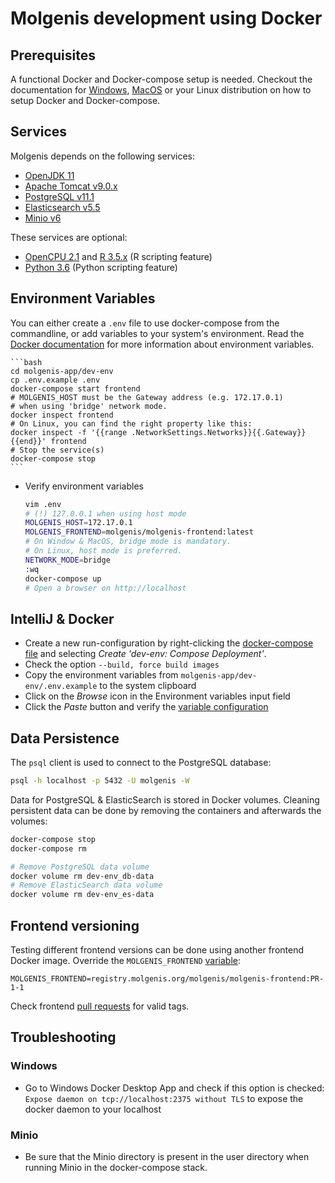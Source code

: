 # Molgenis development using Docker

## Prerequisites

A functional Docker and Docker-compose setup is needed. Checkout the
documentation for [Windows](https://hub.docker.com/editions/community/docker-ce-desktop-windows),
[MacOS](https://hub.docker.com/editions/community/docker-ce-desktop-mac) or your
Linux distribution on how to setup Docker and Docker-compose.

## Services

Molgenis depends on the following services:

* [OpenJDK 11](https://adoptopenjdk.net/)
* [Apache Tomcat v9.0.x](http://tomcat.apache.org/)
* [PostgreSQL v11.1](https://www.postgresql.org/)
* [Elasticsearch v5.5](https://www.elastic.co/)
* [Minio v6](https://minio.io/)

These services are optional:

* [OpenCPU 2.1](https://www.opencpu.org) and [R 3.5.x](https://www.r-project.org/) (R scripting feature)
* [Python 3.6](https://www.python.org) (Python scripting feature)

## Environment Variables

You can either create a ```.env``` file to use docker-compose from the
commandline, or add variables to your system's environment. Read the
[Docker documentation](https://docs.docker.com/compose/environment-variables/)
for more information about environment variables.

    ```bash
    cd molgenis-app/dev-env
    cp .env.example .env
    docker-compose start frontend
    # MOLGENIS_HOST must be the Gateway address (e.g. 172.17.0.1)
    # when using 'bridge' network mode.
    docker inspect frontend
    # On Linux, you can find the right property like this:
    docker inspect -f '{{range .NetworkSettings.Networks}}{{.Gateway}}{{end}}' frontend
    # Stop the service(s)
    docker-compose stop
    ```

* Verify environment variables

    ```bash
    vim .env
    # (!) 127.0.0.1 when using host mode
    MOLGENIS_HOST=172.17.0.1
    MOLGENIS_FRONTEND=molgenis/molgenis-frontend:latest
    # On Window & MacOS, bridge mode is mandatory.
    # On Linux, host mode is preferred.
    NETWORK_MODE=bridge
    :wq
    docker-compose up
    # Open a browser on http://localhost
    ```

## IntelliJ & Docker

* Create a new run-configuration by right-clicking the [docker-compose file](https://github.com/molgenis/molgenis/blob/master/molgenis-app/dev-env/docker-compose.yml) and selecting *Create 'dev-env: Compose Deployment'*.
* Check the option ```--build, force build images```
* Copy the environment variables from ```molgenis-app/dev-env/.env.example``` to the system clipboard
* Click on the *Browse* icon in the Environment variables input field
* Click the *Paste* button and verify the [variable configuration](#variables-configuration)

## Data Persistence

The ```psql``` client is used to connect to the PostgreSQL database:

```bash
psql -h localhost -p 5432 -U molgenis -W
```

Data for PostgreSQL & ElasticSearch is stored in Docker volumes. Cleaning
persistent data can be done by removing the containers and afterwards
the volumes:

```bash
docker-compose stop
docker-compose rm

# Remove PostgreSQL data volume
docker volume rm dev-env_db-data
# Remove ElasticSearch data volume
docker volume rm dev-env_es-data
```

## Frontend versioning

Testing different frontend versions can be done using another frontend
Docker image. Override the ```MOLGENIS_FRONTEND``` [variable](#variables-configuration):

```env
MOLGENIS_FRONTEND=registry.molgenis.org/molgenis/molgenis-frontend:PR-1-1
```

Check frontend [pull requests](https://registry.molgenis.org/#browse/browse:docker:v2/molgenis/molgenis-frontend/tags) for valid tags.

## Troubleshooting

### Windows

* Go to Windows Docker Desktop App and check if this option is checked:
```Expose daemon on tcp://localhost:2375 without TLS``` to expose the docker
daemon to your localhost

### Minio

* Be sure that the Minio directory is present in the user directory when running
Minio in the docker-compose stack.
